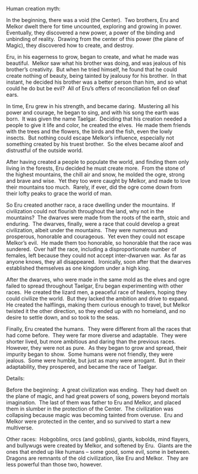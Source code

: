 Human creation myth:  

In the beginning, there was a void (the Center).  Two brothers, Eru and Melkor dwelt there for time uncounted, exploring and growing in power.  Eventually, they discovered a new power, a power of the binding and unbinding of reality.  Drawing from the center of this power (the plane of Magic), they discovered how to create, and destroy.   

Eru, in his eagerness to grow, began to create, and what he made was beautiful.  Melkor saw what his brother was doing, and was jealous of his brother’s creativity.  But when he tried himself, he found that he could create nothing of beauty, being tainted by jealousy for his brother.  In that instant, he decided his brother was a better person than him, and so what could he do but be evil?  All of Eru’s offers of reconciliation fell on deaf ears.   

In time, Eru grew in his strength, and became daring.  Mustering all his power and courage, he began to sing, and with his song the earth was born.  It was given the name Taelgar.  Deciding that his creation needed a people to give it life and color, he created the elves.  He made them friends with the trees and the flowers, the birds and the fish, even the lowly insects.  But nothing could escape Melkor’s influence, especially not something created by his truest brother.  So the elves became aloof and distrustful of the outside world.   

After having created a people to populate the world, and finding them only living in the forests, Eru decided he must create more.  From the stone of the highest mountains, the chill air and snow, he molded the ogre, strong and brave and wise.  Yet they too were caught by Melkor, and made to love their mountains too much.  Rarely, if ever, did the ogre come down from their lofty peaks to grace the world of man. 

So Eru created another race, a race dwelling under the mountains.  If civilization could not flourish throughout the land, why not in the mountains?  The dwarves were made from the roots of the earth, stoic and enduring.  The dwarves, finally, were a race that could develop a great civilization, albeit under the mountains.  They were numerous and prosperous, honorable and courageous.  Yet even they could not escape Melkor’s evil.  He made them too honorable, so honorable that the race was sundered.  Over half the race, including a disproportionate number of females, left because they could not accept inter-dwarven war.  As far as anyone knows, they all disappeared.  Ironically, soon after that the dwarves established themselves as one kingdom under a high king. 

After the dwarves, who were made in the same mold as the elves and ogre failed to spread throughout Taelgar, Eru began experimenting with other races.  He created the lizard men, a peaceful race of healers, hoping they could civilize the world.  But they lacked the ambition and drive to expand.  He created the halflings, making them curious enough to travel, but Melkor twisted it the other direction, so they ended up with no homeland, and no desire to settle down, and so took to the seas. 

Finally, Eru created the humans.  They were different from all the races that had come before.  They were far more diverse and adaptable.  They were shorter lived, but more ambitious and daring than the previous races.  However, they were not as pure.  As they began to grow and spread, their impurity began to show.  Some humans were not friendly, they were jealous.  Some were humble, but just as many were arrogant.  But in their adaptability, they prospered, and became the race of Taelgar.   

Details: 

Before the beginning:  A great civilization was ending.  They had dwelt on the plane of magic, and had great powers of song, powers beyond mortals imagination.  The last of them was father to Eru and Melkor, and placed them in slumber in the protection of the Center.  The civilization was collapsing because magic was becoming tainted from overuse.  Eru and Melkor were protected in the center, and so survived to start a new multiverse.  

Other races:  Hobgoblins, orcs (and goblins), giants, kobolds, mind flayers, and bullywugs were created by Melkor, and softened by Eru.  Giants are the ones that ended up like humans – some good, some evil, some in between.  Dragons are remnants of the old civilization, like Eru and Melkor.  They are less powerful than those two, however.
